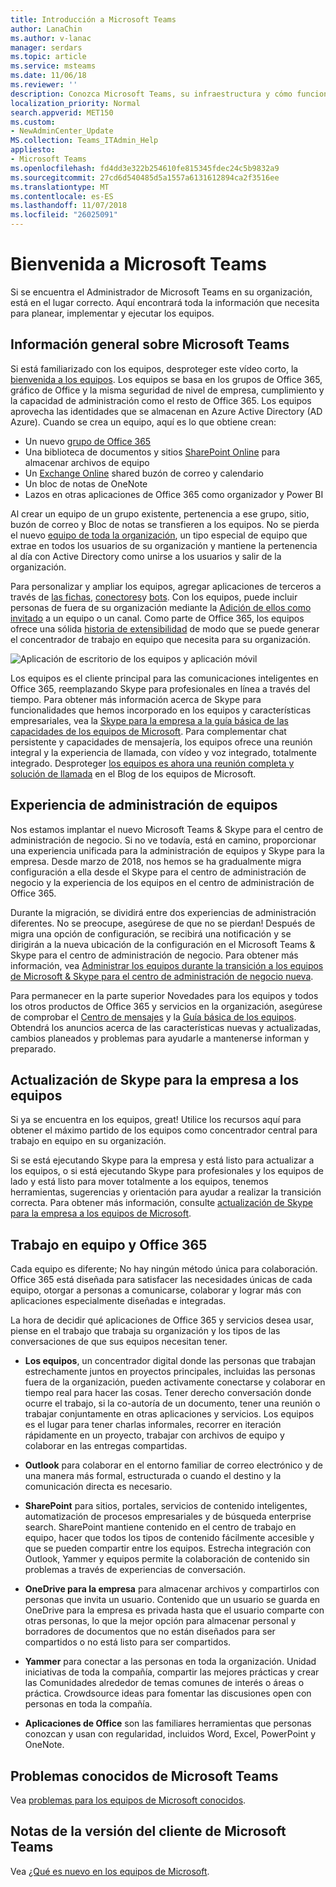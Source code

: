 ```yaml
---
title: Introducción a Microsoft Teams
author: LanaChin
ms.author: v-lanac
manager: serdars
ms.topic: article
ms.service: msteams
ms.date: 11/06/18
ms.reviewer: ''
description: Conozca Microsoft Teams, su infraestructura y cómo funciona con Office 365.
localization_priority: Normal
search.appverid: MET150
ms.custom:
- NewAdminCenter_Update
MS.collection: Teams_ITAdmin_Help
appliesto:
- Microsoft Teams
ms.openlocfilehash: fd4dd3e322b254610fe815345fdec24c5b9832a9
ms.sourcegitcommit: 27cd6d540485d5a1557a6131612894ca2f3516ee
ms.translationtype: MT
ms.contentlocale: es-ES
ms.lasthandoff: 11/07/2018
ms.locfileid: "26025091"
---
```

# <a name="welcome-to-microsoft-teams"></a>Bienvenida a Microsoft Teams

Si se encuentra el Administrador de Microsoft Teams en su organización, está en el lugar correcto. Aquí encontrará toda la información que necesita para planear, implementar y ejecutar los equipos.  

## <a name="overview-of-teams"></a>Información general sobre Microsoft Teams

Si está familiarizado con los equipos, desproteger este vídeo corto, la [bienvenida a los equipos](https://support.office.com/article/video-welcome-to-microsoft-teams-b98d533f-118e-4bae-bf44-3df2470c2b12?wt.mc_id=otc_microsoft_teams). Los equipos se basa en los grupos de Office 365, gráfico de Office y la misma seguridad de nivel de empresa, cumplimiento y la capacidad de administración como el resto de Office 365. Los equipos aprovecha las identidades que se almacenan en Azure Active Directory (AD Azure). Cuando se crea un equipo, aquí es lo que obtiene crean:
- Un nuevo [grupo de Office 365](office-365-groups.md)
- Una biblioteca de documentos y sitios [SharePoint Online](sharepoint-onedrive-interact.md) para almacenar archivos de equipo
- Un [Exchange Online](exchange-teams-interact.md) shared buzón de correo y calendario
- Un bloc de notas de OneNote
- Lazos en otras aplicaciones de Office 365 como organizador y Power BI

Al crear un equipo de un grupo existente, pertenencia a ese grupo, sitio, buzón de correo y Bloc de notas se transfieren a los equipos. No se pierda el nuevo [equipo de toda la organización](create-an-org-wide-team.md), un tipo especial de equipo que extrae en todos los usuarios de su organización y mantiene la pertenencia al día con Active Directory como unirse a los usuarios y salir de la organización. 

Para personalizar y ampliar los equipos, agregar aplicaciones de terceros a través de [las fichas](built-in-custom-tabs.md), [conectores](office-365-custom-connectors.md)y [bots](add-bots.md). Con los equipos, puede incluir personas de fuera de su organización mediante la [Adición de ellos como invitado](guest-access.md) a un equipo o un canal. Como parte de Office 365, los equipos ofrece una sólida [historia de extensibilidad](https://docs.microsoft.com/en-us/microsoftteams/platform) de modo que se puede generar el concentrador de trabajo en equipo que necesita para su organización. 

![Aplicación de escritorio de los equipos y aplicación móvil](media/teams-overview-hub.png)

Los equipos es el cliente principal para las comunicaciones inteligentes en Office 365, reemplazando Skype para profesionales en línea a través del tiempo. Para obtener más información acerca de Skype para funcionalidades que hemos incorporado en los equipos y características empresariales, vea la [Skype para la empresa a la guía básica de las capacidades de los equipos de Microsoft](http://aka.ms/skype2teamsroadmap). Para complementar chat persistente y capacidades de mensajería, los equipos ofrece una reunión integral y la experiencia de llamada, con vídeo y voz integrado, totalmente integrado. Desproteger [los equipos es ahora una reunión completa y solución de llamada](https://techcommunity.microsoft.com/t5/Microsoft-Teams-Blog/Microsoft-Teams-is-now-a-complete-meeting-and-calling-solution/ba-p/236042) en el Blog de los equipos de Microsoft.

## <a name="teams-admin-experience"></a>Experiencia de administración de equipos

Nos estamos implantar el nuevo Microsoft Teams & Skype para el centro de administración de negocio. Si no ve todavía, está en camino, proporcionar una experiencia unificada para la administración de equipos y Skype para la empresa. Desde marzo de 2018, nos hemos se ha gradualmente migra configuración a ella desde el Skype para el centro de administración de negocio y la experiencia de los equipos en el centro de administración de Office 365. 

Durante la migración, se dividirá entre dos experiencias de administración diferentes. No se preocupe, asegúrese de que no se pierdan! Después de migra una opción de configuración, se recibirá una notificación y se dirigirán a la nueva ubicación de la configuración en el Microsoft Teams & Skype para el centro de administración de negocio. Para obtener más información, vea [Administrar los equipos durante la transición a los equipos de Microsoft & Skype para el centro de administración de negocio nueva](manage-teams-skypeforbusiness-admin-center.md). 

Para permanecer en la parte superior Novedades para los equipos y todos los otros productos de Office 365 y servicios en la organización, asegúrese de comprobar el [Centro de mensajes](https://admin.microsoft.com/AdminPortal/Home#/MessageCenter) y la [Guía básica de los equipos](https://www.microsoft.com/microsoft-365/roadmap?rtc=1%26filters=Microsoft%20Teams%26searchterms=microsoft%2Cteams). Obtendrá los anuncios acerca de las características nuevas y actualizadas, cambios planeados y problemas para ayudarle a mantenerse informan y preparado. 

## <a name="upgrade-from-skype-for-business-to-teams"></a>Actualización de Skype para la empresa a los equipos
Si ya se encuentra en los equipos, great! Utilice los recursos aquí para obtener el máximo partido de los equipos como concentrador central para trabajo en equipo en su organización. 

Si se está ejecutando Skype para la empresa y está listo para actualizar a los equipos, o si está ejecutando Skype para profesionales y los equipos de lado y está listo para mover totalmente a los equipos, tenemos herramientas, sugerencias y orientación para ayudar a realizar la transición correcta. Para obtener más información, consulte [actualización de Skype para la empresa a los equipos de Microsoft](journey-skypeforbusiness-teams.md).

## <a name="teamwork-and-office-365"></a>Trabajo en equipo y Office 365
Cada equipo es diferente; No hay ningún método única para colaboración. Office 365 está diseñada para satisfacer las necesidades únicas de cada equipo, otorgar a personas a comunicarse, colaborar y lograr más con aplicaciones especialmente diseñadas e integradas. 

La hora de decidir qué aplicaciones de Office 365 y servicios desea usar, piense en el trabajo que trabaja su organización y los tipos de las conversaciones de que sus equipos necesitan tener. 

- **Los equipos**, un concentrador digital donde las personas que trabajan estrechamente juntos en proyectos principales, incluidas las personas fuera de la organización, pueden activamente conectarse y colaborar en tiempo real para hacer las cosas. Tener derecho conversación donde ocurre el trabajo, si la co-autoría de un documento, tener una reunión o trabajar conjuntamente en otras aplicaciones y servicios. Los equipos es el lugar para tener charlas informales, recorrer en iteración rápidamente en un proyecto, trabajar con archivos de equipo y colaborar en las entregas compartidas. 

- **Outlook** para colaborar en el entorno familiar de correo electrónico y de una manera más formal, estructurada o cuando el destino y la comunicación directa es necesario. 

- **SharePoint** para sitios, portales, servicios de contenido inteligentes, automatización de procesos empresariales y de búsqueda enterprise search. SharePoint mantiene contenido en el centro de trabajo en equipo, hacer que todos los tipos de contenido fácilmente accesible y que se pueden compartir entre los equipos. Estrecha integración con Outlook, Yammer y equipos permite la colaboración de contenido sin problemas a través de experiencias de conversación.   

- **OneDrive para la empresa** para almacenar archivos y compartirlos con personas que invita un usuario. Contenido que un usuario se guarda en OneDrive para la empresa es privada hasta que el usuario comparte con otras personas, lo que la mejor opción para almacenar personal y borradores de documentos que no están diseñados para ser compartidos o no está listo para ser compartidos.

- **Yammer** para conectar a las personas en toda la organización. Unidad iniciativas de toda la compañía, compartir las mejores prácticas y crear las Comunidades alrededor de temas comunes de interés o áreas o práctica. Crowdsource ideas para fomentar las discusiones open con personas en toda la compañía.

- **Aplicaciones de Office** son las familiares herramientas que personas conozcan y usan con regularidad, incluidos Word, Excel, PowerPoint y OneNote. 

## <a name="teams-known-issues"></a>Problemas conocidos de Microsoft Teams

Vea [problemas para los equipos de Microsoft conocidos](Known-issues.md).

## <a name="teams-client-release-notes"></a>Notas de la versión del cliente de Microsoft Teams

Vea [¿Qué es nuevo en los equipos de Microsoft](https://support.office.com/article/what-s-new-in-microsoft-teams-d7092a6d-c896-424c-b362-a472d5f105de).

